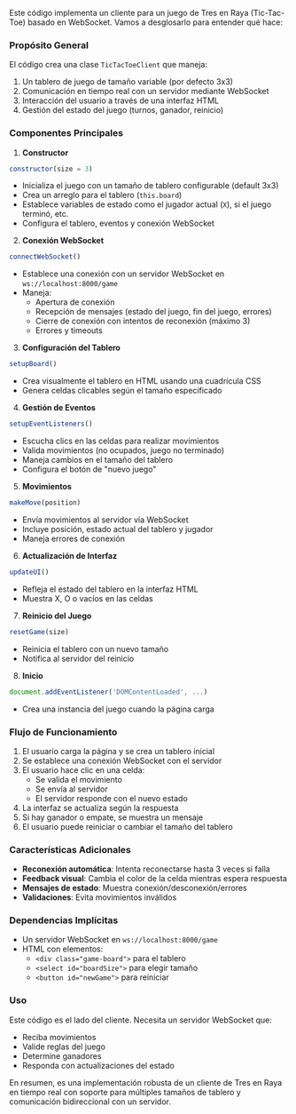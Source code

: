Este código implementa un cliente para un juego de Tres en Raya (Tic-Tac-Toe) basado en WebSocket. Vamos a desglosarlo para entender qué hace:

### Propósito General
El código crea una clase `TicTacToeClient` que maneja:
1. Un tablero de juego de tamaño variable (por defecto 3x3)
2. Comunicación en tiempo real con un servidor mediante WebSocket
3. Interacción del usuario a través de una interfaz HTML
4. Gestión del estado del juego (turnos, ganador, reinicio)

### Componentes Principales

1. **Constructor**
```javascript
constructor(size = 3)
```
- Inicializa el juego con un tamaño de tablero configurable (default 3x3)
- Crea un arreglo para el tablero (`this.board`)
- Establece variables de estado como el jugador actual (`X`), si el juego terminó, etc.
- Configura el tablero, eventos y conexión WebSocket

2. **Conexión WebSocket**
```javascript
connectWebSocket()
```
- Establece una conexión con un servidor WebSocket en `ws://localhost:8000/game`
- Maneja:
  - Apertura de conexión
  - Recepción de mensajes (estado del juego, fin del juego, errores)
  - Cierre de conexión con intentos de reconexión (máximo 3)
  - Errores y timeouts

3. **Configuración del Tablero**
```javascript
setupBoard()
```
- Crea visualmente el tablero en HTML usando una cuadrícula CSS
- Genera celdas clicables según el tamaño especificado

4. **Gestión de Eventos**
```javascript
setupEventListeners()
```
- Escucha clics en las celdas para realizar movimientos
- Valida movimientos (no ocupados, juego no terminado)
- Maneja cambios en el tamaño del tablero
- Configura el botón de "nuevo juego"

5. **Movimientos**
```javascript
makeMove(position)
```
- Envía movimientos al servidor vía WebSocket
- Incluye posición, estado actual del tablero y jugador
- Maneja errores de conexión

6. **Actualización de Interfaz**
```javascript
updateUI()
```
- Refleja el estado del tablero en la interfaz HTML
- Muestra X, O o vacíos en las celdas

7. **Reinicio del Juego**
```javascript
resetGame(size)
```
- Reinicia el tablero con un nuevo tamaño
- Notifica al servidor del reinicio

8. **Inicio**
```javascript
document.addEventListener('DOMContentLoaded', ...)
```
- Crea una instancia del juego cuando la página carga

### Flujo de Funcionamiento
1. El usuario carga la página y se crea un tablero inicial
2. Se establece una conexión WebSocket con el servidor
3. El usuario hace clic en una celda:
   - Se valida el movimiento
   - Se envía al servidor
   - El servidor responde con el nuevo estado
4. La interfaz se actualiza según la respuesta
5. Si hay ganador o empate, se muestra un mensaje
6. El usuario puede reiniciar o cambiar el tamaño del tablero

### Características Adicionales
- **Reconexión automática**: Intenta reconectarse hasta 3 veces si falla
- **Feedback visual**: Cambia el color de la celda mientras espera respuesta
- **Mensajes de estado**: Muestra conexión/desconexión/errores
- **Validaciones**: Evita movimientos inválidos

### Dependencias Implícitas
- Un servidor WebSocket en `ws://localhost:8000/game`
- HTML con elementos:
  - `<div class="game-board">` para el tablero
  - `<select id="boardSize">` para elegir tamaño
  - `<button id="newGame">` para reiniciar

### Uso
Este código es el lado del cliente. Necesita un servidor WebSocket que:
- Reciba movimientos
- Valide reglas del juego
- Determine ganadores
- Responda con actualizaciones del estado

En resumen, es una implementación robusta de un cliente de Tres en Raya en tiempo real con soporte para múltiples tamaños de tablero y comunicación bidireccional con un servidor.